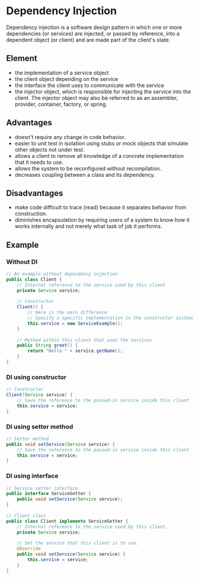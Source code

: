 # Dependency Injection

Dependency injection is a software design pattern in which one or more dependencies (or services) are injected, or passed by reference, into a dependent object (or client) and are made part of the client's state.

## Element
* the implementation of a service object
* the client object depending on the service
* the interface the client uses to communicate with the service
* the injector object, which is responsible for injecting the service into the client. The injector object may also be referred to as an assembler, provider, container, factory, or spring.

## Advantages
* doesn't require any change in code behavior.
* easier to unit test in isolation using stubs or mock objects that simulate other objects not under test.
* allows a client to remove all knowledge of a concrete implementation that it needs to use.
* allows the system to be reconfigured without recompilation.
* decreases coupling between a class and its dependency.

## Disadvantages
* make code difficult to trace (read) because it separates behavior from construction.
* diminishes encapsulation by requiring users of a system to know how it works internally and not merely what task of job it performs.

## Example
### Without DI
```java
// An example without dependency injection
public class Client {
    // Internal reference to the service used by this client
    private Service service;
 
    // Constructor
    Client() {
        // Here is the main difference
        // Specify a specific implementation in the constructor instead of using dependency injection
        this.service = new ServiceExample();
    }
 
    // Method within this client that uses the services
    public String greet() {
        return "Hello " + service.getName();
    }
}
```

### DI using constructor
```java
// Constructor
Client(Service service) {
    // Save the reference to the passed-in service inside this client
    this.service = service;
}
```

### DI using setter method
```java
// Setter method
public void setService(Service service) {
    // Save the reference to the passed-in service inside this client
    this.service = service;
}
```

### DI using interface
```java
// Service setter interface.
public interface ServiceSetter {
    public void setService(Service service);
}
 
// Client class
public class Client implements ServiceSetter {
    // Internal reference to the service used by this client.
    private Service service;
 
    // Set the service that this client is to use.
    @Override
    public void setService(Service service) {
        this.service = service;
    }
}
```